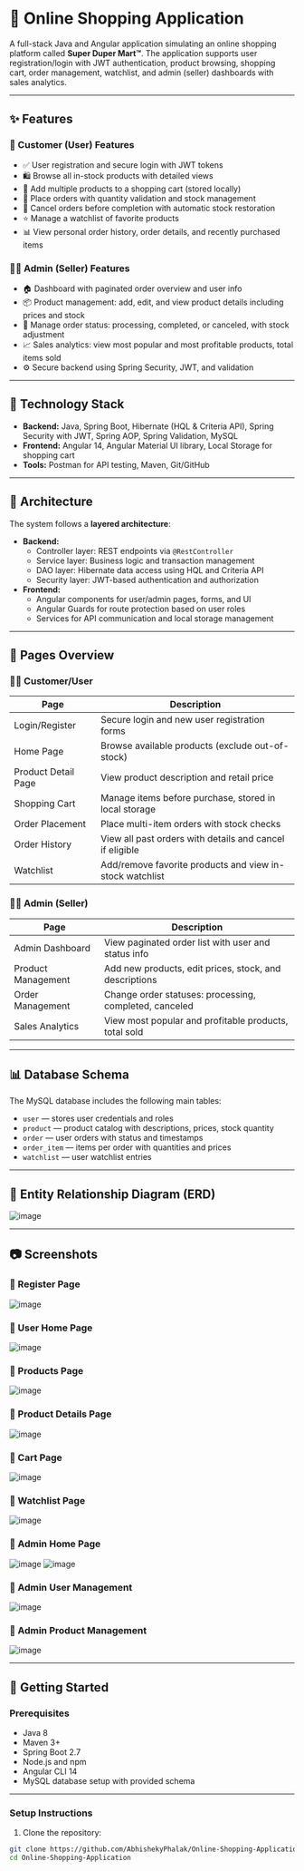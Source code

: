 # 🛒 Online Shopping Application

A full-stack Java and Angular application simulating an online shopping platform called **Super Duper Mart™**. The application supports user registration/login with JWT authentication, product browsing, shopping cart, order management, watchlist, and admin (seller) dashboards with sales analytics.

---

## ✨ Features

### 👤 Customer (User) Features
- ✅ User registration and secure login with JWT tokens
- 🛍️ Browse all in-stock products with detailed views
- 🛒 Add multiple products to a shopping cart (stored locally)
- 🛒 Place orders with quantity validation and stock management
- 🛑 Cancel orders before completion with automatic stock restoration
- ⭐ Manage a watchlist of favorite products
- 📊 View personal order history, order details, and recently purchased items

### 👨‍💼 Admin (Seller) Features
- 🏠 Dashboard with paginated order overview and user info
- 📦 Product management: add, edit, and view product details including prices and stock
- 🔄 Manage order status: processing, completed, or canceled, with stock adjustment
- 📈 Sales analytics: view most popular and most profitable products, total items sold
- ⚙️ Secure backend using Spring Security, JWT, and validation

---

## 🧰 Technology Stack

- **Backend:** Java, Spring Boot, Hibernate (HQL & Criteria API), Spring Security with JWT, Spring AOP, Spring Validation, MySQL
- **Frontend:** Angular 14, Angular Material UI library, Local Storage for shopping cart
- **Tools:** Postman for API testing, Maven, Git/GitHub

---

## 🧱 Architecture

The system follows a **layered architecture**:

- **Backend:**
  - Controller layer: REST endpoints via `@RestController`
  - Service layer: Business logic and transaction management
  - DAO layer: Hibernate data access using HQL and Criteria API
  - Security layer: JWT-based authentication and authorization
- **Frontend:**
  - Angular components for user/admin pages, forms, and UI
  - Angular Guards for route protection based on user roles
  - Services for API communication and local storage management

---

## 📄 Pages Overview

### 👨‍🎓 Customer/User

| Page                 | Description                                               |
|----------------------|-----------------------------------------------------------|
| Login/Register       | Secure login and new user registration forms              |
| Home Page            | Browse available products (exclude out-of-stock)          |
| Product Detail Page  | View product description and retail price                  |
| Shopping Cart        | Manage items before purchase, stored in local storage      |
| Order Placement      | Place multi-item orders with stock checks                  |
| Order History        | View all past orders with details and cancel if eligible   |
| Watchlist            | Add/remove favorite products and view in-stock watchlist   |

### 👨‍💼 Admin (Seller)

| Page                     | Description                                               |
|--------------------------|-----------------------------------------------------------|
| Admin Dashboard          | View paginated order list with user and status info       |
| Product Management       | Add new products, edit prices, stock, and descriptions    |
| Order Management         | Change order statuses: processing, completed, canceled    |
| Sales Analytics          | View most popular and profitable products, total sold     |

---

## 📊 Database Schema

The MySQL database includes the following main tables:

- `user` — stores user credentials and roles
- `product` — product catalog with descriptions, prices, stock quantity
- `order` — user orders with status and timestamps
- `order_item` — items per order with quantities and prices
- `watchlist` — user watchlist entries

---

## 🧾 Entity Relationship Diagram (ERD)

![image](https://github.com/user-attachments/assets/1a709a74-6ff7-48e3-9b29-02aef7f0bbc1)

---

## 📷 Screenshots

### 📌 Register Page  
![image](https://github.com/user-attachments/assets/56987a8c-aab6-4d20-8d27-48fff6388613)

### 📌 User Home Page  
![image](https://github.com/user-attachments/assets/1f4cbdc7-94e8-49b5-980b-32bdf7327c75)

### 📌 Products Page  
![image](https://github.com/user-attachments/assets/6b3bc29d-2519-47ba-a413-5b44a86cf6e5)

### 📌 Product Details Page
![image](https://github.com/user-attachments/assets/25800be6-0377-41e4-932a-362f03e7e318)

### 📌 Cart Page
![image](https://github.com/user-attachments/assets/251c2922-65a6-47e0-97ba-ae85f628ab3a)

### 📌 Watchlist Page
![image](https://github.com/user-attachments/assets/05d0783d-4a73-40da-bfe7-01176ac13afd)


### 📌 Admin Home Page  
![image](https://github.com/user-attachments/assets/e11e2f36-2c22-4f11-b60a-f9b70a62b1dd)
![image](https://github.com/user-attachments/assets/b2f4ba01-bbf7-4fc5-9edf-ddfcc769c539)

### 📌 Admin User Management  
![image](https://github.com/user-attachments/assets/42120b8b-27de-4481-bd57-3654b6fae871)

### 📌 Admin Product Management  
![image](https://github.com/user-attachments/assets/a1553ead-a73d-4ce7-8e0b-899d126d4fd5)

---

## 🚀 Getting Started

### Prerequisites

- Java 8
- Maven 3+
- Spring Boot 2.7
- Node.js and npm
- Angular CLI 14
- MySQL database setup with provided schema

---

### Setup Instructions

1. Clone the repository:

```bash
git clone https://github.com/AbhishekyPhalak/Online-Shopping-Application.git
cd Online-Shopping-Application
